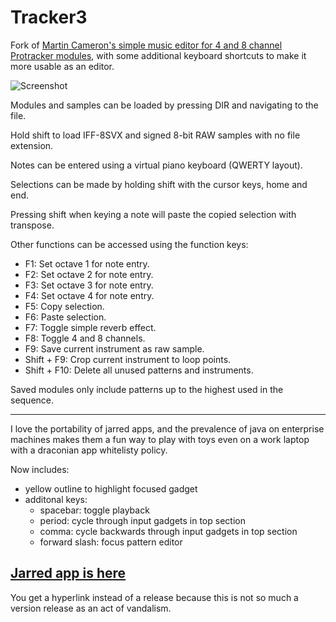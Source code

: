 
# Tracker3

Fork of [Martin Cameron's simple music editor for 4 and 8 channel Protracker modules](https://github.com/martincameron/tracker3), with some additional keyboard shortcuts to make it more usable as an editor. 

![Screenshot](screenshot.png)

Modules and samples can be loaded by pressing DIR and navigating to the file.

Hold shift to load IFF-8SVX and signed 8-bit RAW samples with no file extension.

Notes can be entered using a virtual piano keyboard (QWERTY layout).

Selections can be made by holding shift with the cursor keys, home and end.

Pressing shift when keying a note will paste the copied selection with transpose.

Other functions can be accessed using the function keys:

* F1: Set octave 1 for note entry.
* F2: Set octave 2 for note entry.
* F3: Set octave 3 for note entry.
* F4: Set octave 4 for note entry.
* F5: Copy selection.
* F6: Paste selection.
* F7: Toggle simple reverb effect.
* F8: Toggle 4 and 8 channels.
* F9: Save current instrument as raw sample.
* Shift + F9: Crop current instrument to loop points.
* Shift + F10: Delete all unused patterns and instruments.

Saved modules only include patterns up to the highest used in the sequence.

---

I love the portability of jarred apps, and the prevalence of java on enterprise machines makes them a fun way to play with toys even on a work laptop with a draconian app whitelisty policy.

Now includes:
* yellow outline to highlight focused gadget
* additonal keys:
    * spacebar: toggle playback
    * period: cycle through input gadgets in top section
    * comma: cycle backwards through input gadgets in top section
    * forward slash: focus pattern editor

## [Jarred app is here](https://github.com/illettante/tracker3/raw/refs/heads/master/build/tracker3.2.jar)

You get a hyperlink instead of a release because this is not so much a version release as an act of vandalism.
